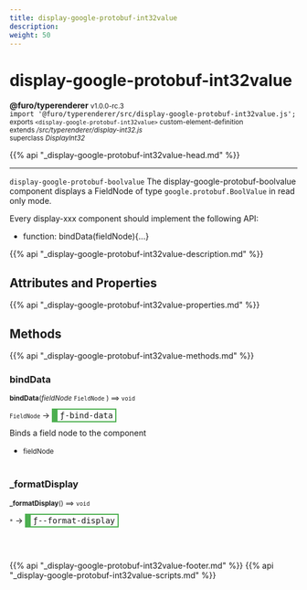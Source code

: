 ```yaml
---
title: display-google-protobuf-int32value
description: 
weight: 50
---
```


# display-google-protobuf-int32value
**@furo/typerenderer** <small>v1.0.0-rc.3</small>
<br>`import '@furo/typerenderer/src/display-google-protobuf-int32value.js';`<small>
<br>exports `<display-google-protobuf-int32value>` custom-element-definition
<br>extends */src/typerenderer/display-int32.js*
<br>superclass *DisplayInt32*</small>

{{% api "_display-google-protobuf-int32value-head.md" %}}

****

`display-google-protobuf-boolvalue`
The display-google-protobuf-boolvalue component displays a FieldNode of type `google.protobuf.BoolValue` in read only mode.

Every display-xxx component should implement the following API:
- function: bindData(fieldNode){...}

{{% api "_display-google-protobuf-int32value-description.md" %}}


## Attributes and Properties
{{% api "_display-google-protobuf-int32value-properties.md" %}}






## Methods
{{% api "_display-google-protobuf-int32value-methods.md" %}}


### **bindData**
<small>**bindData**(*fieldNode* `FieldNode` ) ⟹ `void`</small>

<small>`FieldNode` </small> →
<span  style="border-width:2px 2px 2px 10px; border-style: solid;border-color:  rgb(76, 175, 80);font-family:monospace; padding:2px 4px;">ƒ-bind-data</span>

Binds a field node to the component

- <small>fieldNode </small>
<br><br>

### **_formatDisplay**
<small>**_formatDisplay**() ⟹ `void`</small>

<small>`*`</small> →
<span  style="border-width:2px 2px 2px 10px; border-style: solid;border-color:  rgb(76, 175, 80);font-family:monospace; padding:2px 4px;">ƒ--format-display</span>



<br><br>





{{% api "_display-google-protobuf-int32value-footer.md" %}}
{{% api "_display-google-protobuf-int32value-scripts.md" %}}
